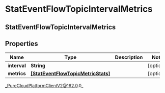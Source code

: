 # StatEventFlowTopicIntervalMetrics

## StatEventFlowTopicIntervalMetrics

## Properties

|Name | Type | Description | Notes|
|------------ | ------------- | ------------- | -------------|
| **interval** | **String** |  | [optional] |
| **metrics** | [**[StatEventFlowTopicMetricStats]**](StatEventFlowTopicMetricStats) |  | [optional] |



_PureCloudPlatformClientV2@162.0.0_
